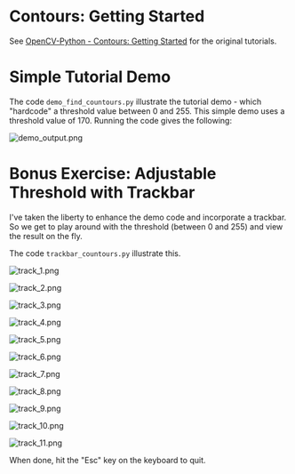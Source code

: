 # Contours: Getting Started

See [OpenCV-Python - Contours: Getting Started](https://opencv-python-tutroals.readthedocs.org/en/latest/py_tutorials/py_imgproc/py_contours/py_contours_begin/py_contours_begin.html#contours-getting-started) for the original tutorials.

# Simple Tutorial Demo

The code `demo_find_countours.py` illustrate the tutorial demo - which "hardcode" a threshold value between 0 and 255. This simple demo uses a threshold value of 170. Running the code gives the following:

![demo_output.png](./screenshots/demo_output.png)

# Bonus Exercise: Adjustable Threshold with Trackbar

I've taken the liberty to enhance the demo code and incorporate a trackbar. So we get to play around with the threshold (between 0 and 255) and view the result on the fly.

The code `trackbar_countours.py` illustrate this.

![track_1.png](./screenshots/track_1.png)

![track_2.png](./screenshots/track_2.png)

![track_3.png](./screenshots/track_3.png)

![track_4.png](./screenshots/track_4.png)

![track_5.png](./screenshots/track_5.png)

![track_6.png](./screenshots/track_6.png)

![track_7.png](./screenshots/track_7.png)

![track_8.png](./screenshots/track_8.png)

![track_9.png](./screenshots/track_9.png)

![track_10.png](./screenshots/track_10.png)

![track_11.png](./screenshots/track_11.png)

When done, hit the "Esc" key on the keyboard to quit.
